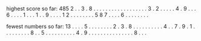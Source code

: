 highest score so far:
485
2 . . 3 . 8 . . .
. . . . . . . . .
. . . . . . 3 . 2
. . . . . 4 . 9 .
. . 6 . . . . 1 .
. . 1 . . 9 . . .
. 1 2 . . . . . .
. . 5 8 7 . . . .
6 . . . . . . . .

fewest numbers so far:
13
. . . . 5 . . . .
. . . . 2 . 3 . 8
. . . . . . . . .
. 4 . . 7 . 9 . 1
. . . . . . . . .
8 . . 5 . . . . .
. . . . . 4 . 9 .
. . . . . . . . .
. . . . . 8 . . .